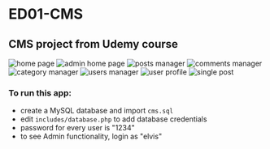 # ED01-CMS
## CMS project from Udemy course

![home page](../assets/a.png?raw=true)
![admin home page](../assets/b.png?raw=true)
![posts manager](../assets/c.png?raw=true)
![comments manager](../assets/d.png?raw=true)
![category manager](../assets/e.png?raw=true)
![users manager](../assets/f.png?raw=true)
![user profile](../assets/g.png?raw=true)
![single post](../assets/h.png?raw=true)

### To run this app:
- create a MySQL database and import `cms.sql`
- edit `includes/database.php` to add database credentials
- password for every user is "1234"
- to see Admin functionality, login as "elvis"

